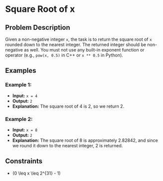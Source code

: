 # Square Root of x

## Problem Description

Given a non-negative integer `x`, the task is to return the square root of `x` rounded down to the nearest integer. The returned integer should be non-negative as well. You must not use any built-in exponent function or operator (e.g., `pow(x, 0.5)` in C++ or `x ** 0.5` in Python).

## Examples

### Example 1:
- **Input:** `x = 4`
- **Output:** `2`
- **Explanation:** The square root of 4 is 2, so we return 2.

### Example 2:
- **Input:** `x = 8`
- **Output:** `2`
- **Explanation:** The square root of 8 is approximately 2.82842, and since we round it down to the nearest integer, 2 is returned.

## Constraints
- \(0 \leq x \leq 2^{31} - 1\)
